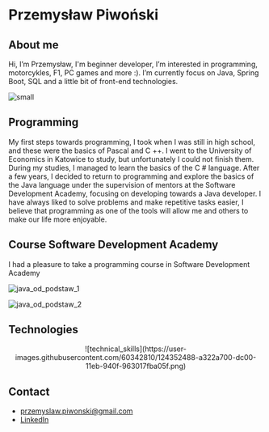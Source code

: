# Przemysław Piwoński

## About me
Hi, I’m Przemysław, I'm beginner developer, I’m interested in programming, motorcykles, F1, PC games and more :). I’m currently focus on Java, Spring Boot, SQL and a little bit of front-end technologies.

![small](https://user-images.githubusercontent.com/60342810/124352853-58eef500-dc03-11eb-911f-7e31496a006c.jpg)

## Programming
My first steps towards programming, I took when I was still in high school, and these were the basics of Pascal and C ++. I went to the University of Economics in Katowice to study, but unfortunately I could not finish them. During my studies, I managed to learn the basics of the C # language. After a few years, I decided to return to programming and explore the basics of the Java language under the supervision of mentors at the Software Development Academy, focusing on developing towards a Java developer.
I have always liked to solve problems and make repetitive tasks easier, I believe that programming as one of the tools will allow me and others to make our life more enjoyable.

## Course Software Development Academy
I had a pleasure to take a programming course in Software Development Academy

![java_od_podstaw_1](https://user-images.githubusercontent.com/60342810/124352912-a4090800-dc03-11eb-8df7-10bea377b959.jpg)

![java_od_podstaw_2](https://user-images.githubusercontent.com/60342810/124352915-a53a3500-dc03-11eb-9785-aebef755ef69.jpg)

## Technologies
<center>
![technical_skills](https://user-images.githubusercontent.com/60342810/124352488-a322a700-dc00-11eb-940f-963017fba05f.png)
</center>

## Contact
* przemyslaw.piwonski@gmail.com
* [LinkedIn](https://www.linkedin.com/in/przemyslaw-piwonski/)

<!---
Przemek0/Przemek0 is a ✨ special ✨ repository because its `README.md` (this file) appears on your GitHub profile.
You can click the Preview link to take a look at your changes.
--->
